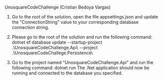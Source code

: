 UnosquareCodeChallenge (Cristian Bedoya Vargas)

1. Go to the root of the solution, open the file appsettings.json and update the "ConnectionString" value to your corresponding database connection string.

2. Please go to the root of the solution and run the following command:
   dotnet ef database update  --startup-project .\UnosquareCodeChallenge.Api\  --project .\UnosquareCodeChallege.Persistence\

2. Go to the project named "UnosquareCodeChallenge.Api" and run the following command:
   dotnet run
   The .Net application should now be running and connected to the database you specified.
